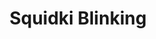 ---
slug: squidki-blinking-105
title: Squidki Blinking
description: "Squidki Blinking is an exciting online game. Play for free directly in your browser!"
icon: /images/new_mods/Sprunki Blinking.png
url: https://wowtbc.net/sprunkin/sprunki-blinking/index.html
previewImage: /images/new_mods/Sprunki Blinking.png
type: new mods

# SEO配置
seo:
  title: "Squidki Blinking - Play Free Online Game | Fun Browser Games"
  description: "Squidki Blinking - Play this fun online game for free in your browser. No download required!"
  ogImage: "/images/new_mods/Sprunki Blinking.png"
  keywords: "squidki-blinking-105, online game, browser game, free game, new mods game, play online"

videoUrls:
  - https://www.youtube.com/embed/example1
  - https://www.youtube.com/embed/example2

whyPlay:
  title: "Why Play Squidki Blinking?"
  items:
    - "Immersive Gameplay: Squidki Blinking offers an engaging and immersive gaming experience that will keep you entertained for hours"
    - "Challenging Levels: Test your skills with increasingly difficult challenges and obstacles"
    - "Beautiful Graphics: Enjoy stunning visuals and smooth animations that bring the game world to life"
    - "Regular Updates: New content and features are added regularly to keep the game fresh and exciting"
    - "Free to Play: Experience all the fun without spending a penny"
    - "Community Features: Connect with other players, share strategies, and compete for high scores"
    - "Cross-Platform: Play on any device with a web browser, no downloads required"

features:
  title: "Key Features of Squidki Blinking"
  image: "/images/new_mods/Sprunki Blinking.png"
  items:
    - "Intuitive Controls: Easy to learn controls make Squidki Blinking accessible for players of all skill levels"
    - "Multiple Game Modes: Enjoy various gameplay options that provide different challenges and experiences"
    - "Character Customization: Personalize your gaming experience with unique characters and items"
    - "Achievement System: Complete special tasks to earn rewards and recognition"
    - "Leaderboards: Compete with players worldwide and see who can achieve the highest scores"

characteristics:
  title: "Game Characteristics"
  image: "/images/new_mods/Sprunki Blinking.png"
  items:
    - "Genre: New mods game with elements of strategy and skill"
    - "Difficulty: Suitable for both casual gamers and those seeking a challenge"
    - "Play Time: Quick sessions or extended gameplay, depending on your preference"
    - "Art Style: Vibrant and engaging visuals that enhance the gaming experience"
    - "Sound Design: Immersive audio that complements the gameplay perfectly"

info: "Squidki Blinking is an exciting online game that offers players a unique and engaging gaming experience. With its intuitive controls, stunning visuals, and challenging gameplay, Squidki Blinking provides hours of entertainment for players of all ages and skill levels. Whether you're looking for a quick gaming session during a break or an extended play session, Squidki Blinking delivers an immersive experience that will keep you coming back for more. The game features multiple levels of increasing difficulty, ensuring that players are constantly challenged as they progress. With regular updates adding new content and features, Squidki Blinking remains fresh and exciting, providing endless entertainment options for its growing community of players."

howToPlayIntro: "Welcome to Squidki Blinking! This guide will walk you through the basics and help you master the game. Whether you're a beginner or looking to improve your skills, these tips and instructions will enhance your gaming experience."

howToPlaySteps:
  - title: "Getting Started"
    description: "Begin your Squidki Blinking adventure by familiarizing yourself with the controls. Use your keyboard or mouse to navigate through the game interface. The tutorial will guide you through the basic mechanics and help you understand the objectives."
  - title: "Understanding the Objectives"
    description: "In Squidki Blinking, your main goal is to progress through levels by completing specific objectives. Each level presents unique challenges that require different strategies and approaches."
  - title: "Mastering the Controls"
    description: "Practice using the controls to improve your precision and reaction time. Squidki Blinking requires quick reflexes and strategic thinking to overcome obstacles and defeat opponents."
  - title: "Utilizing Power-ups"
    description: "Collect power-ups throughout the game to enhance your abilities and overcome difficult challenges. Each power-up offers unique advantages that can be crucial for success."
  - title: "Developing Strategies"
    description: "As you progress in Squidki Blinking, develop effective strategies for different scenarios. Analyze patterns, anticipate challenges, and adapt your approach to maximize your performance."

faq:
  title: "Frequently Asked Questions about Squidki Blinking"
  items:
    - question: "Is Squidki Blinking free to play?"
      answer: "Yes, Squidki Blinking is completely free to play directly in your web browser. No downloads or purchases are required to enjoy the full game experience."
    - question: "Can I play Squidki Blinking on mobile devices?"
      answer: "Yes, Squidki Blinking is optimized for both desktop and mobile play. You can enjoy the game on any device with a web browser and internet connection."
    - question: "Are there any in-game purchases?"
      answer: "While Squidki Blinking is free to play, there may be optional in-game purchases available for cosmetic items or additional features that don't affect core gameplay."
    - question: "How often is Squidki Blinking updated?"
      answer: "The developers regularly update Squidki Blinking with new content, features, and improvements based on player feedback and game performance."
    - question: "Can I play Squidki Blinking offline?"
      answer: "Currently, Squidki Blinking requires an internet connection to play as it's a browser-based online game."
    - question: "Is Squidki Blinking suitable for children?"
      answer: "Yes, Squidki Blinking is designed to be family-friendly and suitable for players of all ages."
    - question: "How do I report bugs or issues?"
      answer: "If you encounter any problems while playing Squidki Blinking, you can report them through the game's support page or contact the developers directly through their website."
    - question: "Still Have Questions?"
      answer: "If you have additional questions about Squidki Blinking that aren't covered in this FAQ, please visit our support center or contact our customer service team for assistance."
---